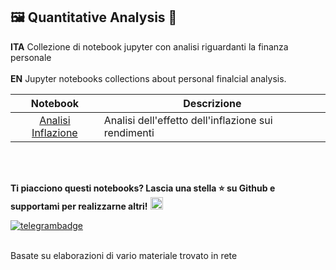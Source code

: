 ## 🖼 Quantitative Analysis 🎨 ##

**ITA** Collezione di notebook jupyter con analisi riguardanti la finanza personale <br><br>
**EN** Jupyter notebooks collections about personal finalcial analysis.

| Notebook | Descrizione |
| :---: | --- |
| [Analisi Inflazione](inflation_analysis/README.md) | Analisi dell'effetto dell'inflazione sui rendimenti |

<br><br>

**Ti piacciono questi notebooks? Lascia una stella ⭐ su Github e supportami per realizzarne altri!** <a href="https://www.buymeacoffee.com/jumping"><img src="https://cdn.buymeacoffee.com/buttons/default-yellow.png" height="20"></a>

[![telegrambadge]][telegram] 

<!-- ✨ _special_ ✨ -->
[telegram]: https://t.me/CanalePaoloCole
[telegrambadge]: https://img.shields.io/badge/Chat-Telegram-blue?logo=Telegram

<br>Basate su elaborazioni di vario materiale trovato in rete
